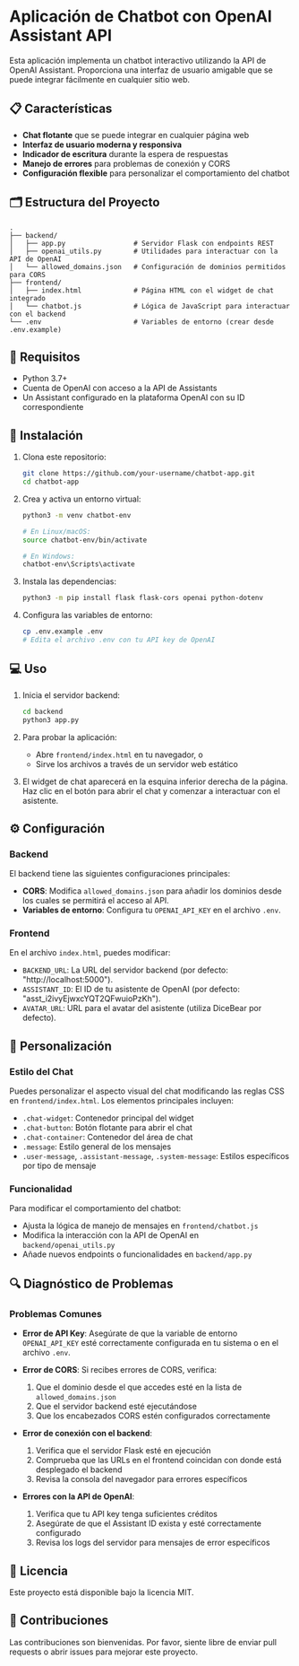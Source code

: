 # Aplicación de Chatbot con OpenAI Assistant API

Esta aplicación implementa un chatbot interactivo utilizando la API de OpenAI Assistant. Proporciona una interfaz de usuario amigable que se puede integrar fácilmente en cualquier sitio web.

## 📋 Características

- **Chat flotante** que se puede integrar en cualquier página web
- **Interfaz de usuario moderna y responsiva**
- **Indicador de escritura** durante la espera de respuestas
- **Manejo de errores** para problemas de conexión y CORS
- **Configuración flexible** para personalizar el comportamiento del chatbot

## 🗂️ Estructura del Proyecto

```
.
├── backend/
│   ├── app.py                 # Servidor Flask con endpoints REST
│   ├── openai_utils.py        # Utilidades para interactuar con la API de OpenAI
│   └── allowed_domains.json   # Configuración de dominios permitidos para CORS
├── frontend/
│   ├── index.html             # Página HTML con el widget de chat integrado
│   └── chatbot.js             # Lógica de JavaScript para interactuar con el backend
└── .env                       # Variables de entorno (crear desde .env.example)
```

## 🔧 Requisitos

- Python 3.7+
- Cuenta de OpenAI con acceso a la API de Assistants
- Un Assistant configurado en la plataforma OpenAI con su ID correspondiente

## 🚀 Instalación

1. Clona este repositorio:
   ```bash
   git clone https://github.com/your-username/chatbot-app.git
   cd chatbot-app
   ```

2. Crea y activa un entorno virtual:
   ```bash
   python3 -m venv chatbot-env
   
   # En Linux/macOS:
   source chatbot-env/bin/activate
   
   # En Windows:
   chatbot-env\Scripts\activate
   ```

3. Instala las dependencias:
   ```bash
   python3 -m pip install flask flask-cors openai python-dotenv
   ```

4. Configura las variables de entorno:
   ```bash
   cp .env.example .env
   # Edita el archivo .env con tu API key de OpenAI
   ```

## 💻 Uso

1. Inicia el servidor backend:
   ```bash
   cd backend
   python3 app.py
   ```

2. Para probar la aplicación:
   - Abre `frontend/index.html` en tu navegador, o
   - Sirve los archivos a través de un servidor web estático

3. El widget de chat aparecerá en la esquina inferior derecha de la página. Haz clic en el botón para abrir el chat y comenzar a interactuar con el asistente.

## ⚙️ Configuración

### Backend

El backend tiene las siguientes configuraciones principales:

- **CORS**: Modifica `allowed_domains.json` para añadir los dominios desde los cuales se permitirá el acceso al API.
- **Variables de entorno**: Configura tu `OPENAI_API_KEY` en el archivo `.env`.

### Frontend

En el archivo `index.html`, puedes modificar:

- `BACKEND_URL`: La URL del servidor backend (por defecto: "http://localhost:5000").
- `ASSISTANT_ID`: El ID de tu asistente de OpenAI (por defecto: "asst_i2ivyEjwxcYQT2QFwuioPzKh").
- `AVATAR_URL`: URL para el avatar del asistente (utiliza DiceBear por defecto).

## 🎨 Personalización

### Estilo del Chat

Puedes personalizar el aspecto visual del chat modificando las reglas CSS en `frontend/index.html`. Los elementos principales incluyen:

- `.chat-widget`: Contenedor principal del widget
- `.chat-button`: Botón flotante para abrir el chat
- `.chat-container`: Contenedor del área de chat
- `.message`: Estilo general de los mensajes
- `.user-message`, `.assistant-message`, `.system-message`: Estilos específicos por tipo de mensaje

### Funcionalidad

Para modificar el comportamiento del chatbot:

- Ajusta la lógica de manejo de mensajes en `frontend/chatbot.js`
- Modifica la interacción con la API de OpenAI en `backend/openai_utils.py`
- Añade nuevos endpoints o funcionalidades en `backend/app.py`

## 🔍 Diagnóstico de Problemas

### Problemas Comunes

- **Error de API Key**: Asegúrate de que la variable de entorno `OPENAI_API_KEY` esté correctamente configurada en tu sistema o en el archivo `.env`.

- **Error de CORS**: Si recibes errores de CORS, verifica:
  1. Que el dominio desde el que accedes esté en la lista de `allowed_domains.json`
  2. Que el servidor backend esté ejecutándose
  3. Que los encabezados CORS estén configurados correctamente

- **Error de conexión con el backend**:
  1. Verifica que el servidor Flask esté en ejecución
  2. Comprueba que las URLs en el frontend coincidan con donde está desplegado el backend
  3. Revisa la consola del navegador para errores específicos

- **Errores con la API de OpenAI**:
  1. Verifica que tu API key tenga suficientes créditos
  2. Asegúrate de que el Assistant ID exista y esté correctamente configurado
  3. Revisa los logs del servidor para mensajes de error específicos

## 📝 Licencia

Este proyecto está disponible bajo la licencia MIT.

## 🤝 Contribuciones

Las contribuciones son bienvenidas. Por favor, siente libre de enviar pull requests o abrir issues para mejorar este proyecto.